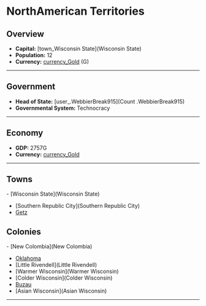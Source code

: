 # <!--NAME-->NorthAmerican Territories<!--NAME-->

## Overview

- **Capital:** <!--CAPITAL_LINK-->[town_Wisconsin State](Wisconsin State)<!--CAPITAL_LINK-->
- **Population:** <!--POPULATION-->12<!--POPULATION-->
- **Currency:** <!--CURRENCY_LINK-->[currency_Gold](Gold)<!--CURRENCY_LINK--> (<!--CURRENCY_ABV-->G<!--CURRENCY_ABV-->)

---

## Government

- **Head of State:** <!--LEADER_TITLE_LINK-->[user_.WebbierBreak915](Count .WebbierBreak915)<!--LEADER_TITLE_LINK-->
- **Governmental System:** <!--GOVERNMENT-->Technocracy<!--GOVERNMENT-->

---

## Economy

- **GDP:** <!--GDP-->2757G<!--GDP-->
- **Currency:** <!--CURRENCY_LINK-->[currency_Gold](Gold)<!--CURRENCY_LINK-->

---

## Towns

<!--TOWNS-->- [Wisconsin State](Wisconsin State)
- [Southern Republic City](Southern Republic City)
- [Getz](Getz)<!--TOWNS-->

## Colonies

<!--COLONIES-->- [New Colombia](New Colombia)
- [Oklahoma](Oklahoma)
- [Little Rivendell](Little Rivendell)
- [Warmer Wisconsin](Warmer Wisconsin)
- [Colder Wisconsin](Colder Wisconsin)
- [Buzau](Buzau)
- [Asian Wisconsin](Asian Wisconsin)<!--COLONIES-->

---